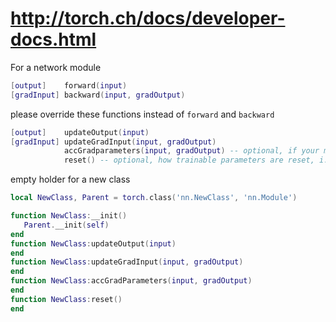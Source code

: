 # http://torch.ch/docs/developer-docs.html

For a network module
```lua
[output]    forward(input)
[gradInput] backward(input, gradOutput)
```

please override these functions instead of `forward` and `backward`
```lua
[output]    updateOutput(input)
[gradInput] updateGradInput(input, gradOutput)
            accGradparameters(input, gradOutput) -- optional, if your module ships parameter
            reset() -- optional, how trainable parameters are reset, i.e. initialized before training.
```

empty holder for a new class
```lua
local NewClass, Parent = torch.class('nn.NewClass', 'nn.Module')

function NewClass:__init()
   Parent.__init(self)
end
function NewClass:updateOutput(input)
end
function NewClass:updateGradInput(input, gradOutput)
end
function NewClass:accGradParameters(input, gradOutput)
end
function NewClass:reset()
end
```
